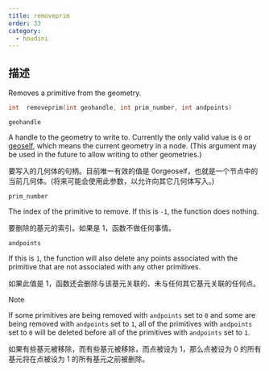 ```yaml
---
title: removeprim
order: 33
category:
  - houdini
---
```

    
## 描述

Removes a primitive from the geometry.

```c
int  removeprim(int geohandle, int prim_number, int andpoints)
```

`geohandle`

A handle to the geometry to write to. Currently the only valid value is `0` or
[geoself](geoself.html "Returns a handle to the current geometry."), which
means the current geometry in a node. (This argument may be used in the future
to allow writing to other geometries.)

要写入的几何体的句柄。目前唯一有效的值是 0orgeoself，也就是一个节点中的当前几何体。(将来可能会使用此参数，以允许向其它几何体写入。)

`prim_number`

The index of the primitive to remove. If this is `-1`, the function does
nothing.

要删除的基元的索引。如果是 1，函数不做任何事情。

`andpoints`

If this is `1`, the function will also delete any points associated with the
primitive that are not associated with any other primitives.

如果此值是 1，函数还会删除与该基元关联的、未与任何其它基元关联的任何点。

Note

If some primitives are being removed with `andpoints` set to `0` and some are
being removed with `andpoints` set to `1`, all of the primitives with
`andpoints` set to `0` will be deleted before all of the primitives with
`andpoints` set to `1`.

如果有些基元被移除，而有些基元被移除，而点被设为 1，那么点被设为 0 的所有基元将在点被设为 1 的所有基元之前被删除。
